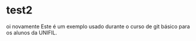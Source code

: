 # test2

oi novamente
Este é um exemplo usado durante o curso de git básico para os alunos da UNIFIL.